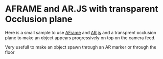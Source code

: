 # AFRAME and AR.JS with transparent Occlusion plane

Here is a small sample to use [AFrame](https://aframe.io/) and [AR.js](https://github.com/AR-js-org/AR.js) and a transprent occlusion plane to make an object appears progressively on top on the camera feed.

Very usefull to make an object spawn through an AR marker or through the floor
